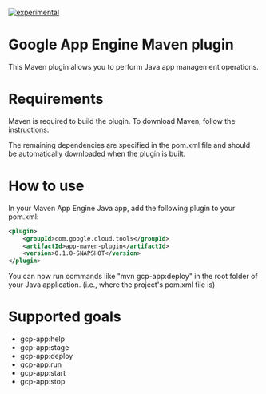 [![experimental](http://badges.github.io/stability-badges/dist/experimental.svg)](http://github.com/badges/stability-badges)
# Google App Engine Maven plugin

This Maven plugin allows you to perform Java app management operations.

# Requirements

Maven is required to build the plugin. To download Maven, follow the [instructions](http://maven.apache.org/).

The remaining dependencies are specified in the pom.xml file and should be automatically downloaded when the plugin is built.

# How to use

In your Maven App Engine Java app, add the following plugin to your pom.xml:

```XML
<plugin>
    <groupId>com.google.cloud.tools</groupId>
    <artifactId>app-maven-plugin</artifactId>
    <version>0.1.0-SNAPSHOT</version>
</plugin>
```

You can now run commands like "mvn gcp-app:deploy" in the root folder of your Java application. (i.e., where the project's pom.xml file is)

# Supported goals

- gcp-app:help
- gcp-app:stage
- gcp-app:deploy
- gcp-app:run
- gcp-app:start
- gcp-app:stop
